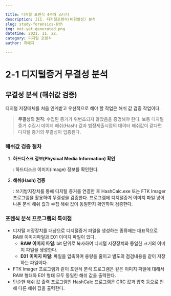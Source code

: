 ```yaml
---

title: 디지털 포렌식 4주차 스터디
description: III. 디지털포렌식(비휘발성) 분석
slug: study-forensics-6th
img: not-yet-generated.png
datetime: 2021. 11. 22.
category: 디지털 포렌식
author: 최예지

---
```


# 2-1 디지털증거 무결성 분석

## 무결성 분석 (해쉬값 검증)

디지털 저장매체를 처음 인계받고 우선적으로 해야 할 작업은 해쉬 값 검증 작업이다.

> **무결성의 원칙**: 수집된 증거가 위변조되지 않았음을 증명해야 한다. 보통 디지털 증거 수집시 데이터 해쉬(Hash) 값과 법정제출시점의 데이터 해쉬값이 같다면 디지털 증거의 무결성이 입증된다.
> 

### 해쉬값 검증 절차

1. **하드디스크 정보(Physical Media Information) 확인**
    
    : 하드디스크 이미지(image) 정보를 확인한다.
    
2. **해쉬(Hash) 검증**
    
    : 쓰기방지장치를 통해 디지털 증거를 연결한 후 HashCalc.exe 또는 FTK Imager 프로그램을 활용하여 무결성을 검증한다. 프로그램에 디지털증거 이미지 파일 넣어 나온 분석 해쉬 값과 수집 해쉬 값이 동일한지 확인하여 검증한다.
    

### 포렌식 분석 프로그램의 특이점

- 디지털 저장장치를 대상으로 디지털증거 파일을 생성하는 종류에는 대표적으로 RAW 이미지파일과 E01 이미지 파일이 있다.
    - **RAW 이미지 파일**: bit 단위로 복사하여 디지털 저장장치와 동일한 크기의 이미지 파일을 생성한다.
    - **E01 이미지 파일**: 파일을 압축하여 용량을 줄이고 별도의 점검내용을 같이 저장하는 파일이다.
- FTK Imager 프로그램과 같이 포렌식 분석 프로그램은 같은 이미지 파일에 대해서 RAW 형태와 E01 형태 모두 동일한 해쉬 값을 출력한다.
- 단순한 해쉬 값 출력 프로그램인 HashCalc 프로그램은 CRC 값과 압축 등으로 인해 다른 해쉬 값을 출력한다.
